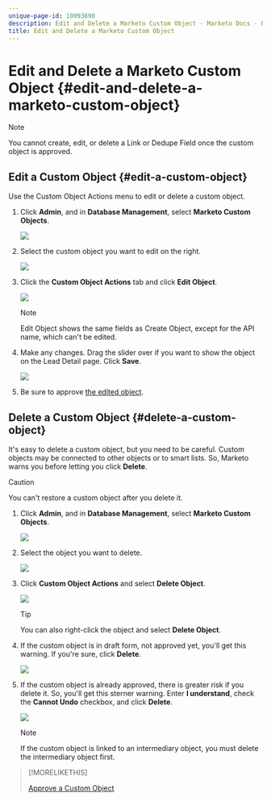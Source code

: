 ```yaml
---
unique-page-id: 10093690
description: Edit and Delete a Marketo Custom Object - Marketo Docs - Product Documentation
title: Edit and Delete a Marketo Custom Object
---
```


# Edit and Delete a Marketo Custom Object {#edit-and-delete-a-marketo-custom-object}

>[!NOTE]
>
>You cannot create, edit, or delete a Link or Dedupe Field once the custom object is approved.

## Edit a Custom Object {#edit-a-custom-object}

Use the Custom Object Actions menu to edit or delete a custom object.

1. Click **Admin**, and in **Database Management**, select **Marketo Custom Objects**.

   ![](assets/image2016-1-18-13-3a31-3a51.png)

1. Select the custom object you want to edit on the right.

   ![](assets/image2016-1-18-13-3a33-3a11.png)

1. Click the **Custom Object Actions** tab and click **Edit Object**.

   ![](assets/image2015-9-23-11-3a37-3a44.png)

   >[!NOTE]
   >
   >Edit Object shows the same fields as Create Object, except for the API name, which can't be edited.

1. Make any changes. Drag the slider over if you want to show the object on the Lead Detail page. Click **Save**.

   ![](assets/image2015-9-15-16-3a48-3a39.png)

1. Be sure to approve [the edited object](approve-a-custom-object.md).

## Delete a Custom Object {#delete-a-custom-object}

It's easy to delete a custom object, but you need to be careful. Custom objects may be connected to other objects or to smart lists. So, Marketo warns you before letting you click **Delete**.

>[!CAUTION]
>
>You can't restore a custom object after you delete it.

1. Click **Admin**, and in **Database Management**, select **Marketo Custom Objects**.

   ![](assets/image2016-1-18-13-3a36-3a0.png)

1. Select the object you want to delete.

   ![](assets/image2015-9-23-16-3a29-3a5.png)

1. Click **Custom Object Actions** and select **Delete Object**.

   ![](assets/image2015-9-23-11-3a39-3a5.png)

   >[!TIP]
   >
   >You can also right-click the object and select **Delete Object**.

1. If the custom object is in draft form, not approved yet, you'll get this warning. If you're sure, click **Delete**.

   ![](assets/image2015-9-23-16-3a31-3a2.png)

1. If the custom object is already approved, there is greater risk if you delete it. So, you'll get this sterner warning. Enter **I understand**, check the **Cannot Undo** checkbox, and click **Delete**.

   ![](assets/image2016-1-15-9-3a49-3a38.png)

   >[!NOTE]
   >
   >If the custom object is linked to an intermediary object, you must delete the intermediary object first.

>[!MORELIKETHIS]
>
>[Approve a Custom Object](approve-a-custom-object.md)

